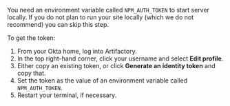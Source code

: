 You need an environment variable called `NPM_AUTH_TOKEN` to start server
locally. If you do not plan to run your site locally (which we do not recommend)
you can skip this step.

To get the token:

1. From your Okta home, log into Artifactory.
2. In the top right-hand corner, click your username and select **Edit
   profile**.
3. Either copy an existing token, or click **Generate an identity token** and
   copy that.
4. Set the token as the value of an environment variable called
   `NPM_AUTH_TOKEN`.
5. Restart your terminal, if necessary.

